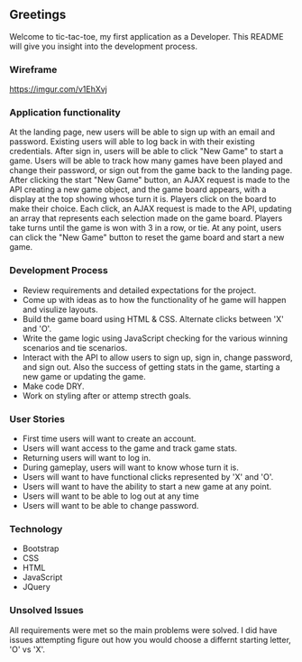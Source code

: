## Greetings

Welcome to tic-tac-toe, my first application as a Developer. This README will give you insight into the development process.

### Wireframe

https://imgur.com/v1EhXvj

### Application functionality

At the landing page, new users will be able to sign up with an email and password. Existing users will able to log back in with their existing credentials. After sign in, users will be able to click "New Game" to start a game. Users will be able to track how many games have been played and change their password, or sign out from the game back to the landing page. After clicking the start "New Game" button, an AJAX request is made to the API creating a new game object, and the game board appears, with a display at the top showing whose turn it is. Players click on the board to make their choice. Each click, an AJAX request is made to the API, updating an array that represents each selection made on the game board. Players take turns until the game is won with 3 in a row, or tie. At any point, users can click the "New Game" button to reset the game board and start a new game.

### Development Process

- Review requirements and detailed expectations for the project.
- Come up with ideas as to how the functionality of he game will happen and visulize layouts.
- Build the game board using HTML & CSS. Alternate clicks between 'X' and 'O'.
- Write the game logic using JavaScript checking for the various winning scenarios and tie scenarios.
- Interact with the API to allow users to sign up, sign in, change password, and sign out. Also the success of getting stats in the game, starting a new game or updating the game.
- Make code DRY.
- Work on styling after or attemp strecth goals.

### User Stories

- First time users will want to create an account.
- Users will want access to the game and track game stats.
- Returning users will want to log in.
- During gameplay, users will want to know whose turn it is.
- Users will want to have functional clicks represented by 'X' and 'O'.
- Users will want to have the ability to start a new game at any point.
- Users will want to be able to log out at any time
- Users will want to be able to change password.

### Technology

- Bootstrap
- CSS
- HTML
- JavaScript
- JQuery

### Unsolved Issues

All requirements were met so the main problems were solved. I did have issues attempting figure out how you would choose a differnt starting letter, 'O' vs 'X'.

